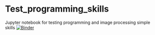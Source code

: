 # Test_programming_skills
 Jupyter notebook for testing programming and image processing simple skills
[![Binder](https://mybinder.org/badge_logo.svg)](https://mybinder.org/v2/gh/PerrineGilloteaux/Test_programming_skills/master?filepath=https%3A%2F%2Fgithub.com%2FPerrineGilloteaux%2FTest_programming_skills%2Fraw%2Fmaster%2FtestPythonandImage.ipynb)

